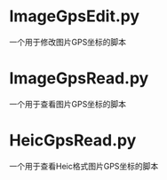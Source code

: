 # ImageGpsEdit.py
一个用于修改图片GPS坐标的脚本

# ImageGpsRead.py
一个用于查看图片GPS坐标的脚本

# HeicGpsRead.py
一个用于查看Heic格式图片GPS坐标的脚本